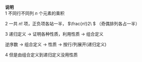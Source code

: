 **说明**  
1 不同行不同列 $n$ 个元素的乘积  
  
2 一共 $n!$ 项，正负项各站一半， $\frac{n!}2\ $ （奇偶排列各占一半）  
  
3 递归定义 $\to$ 证明各种性质，利用性质 $\to$ 组合定义  
  
   逆序数 $\to$ 组合定义 $\to$ 性质 $\to$ 按行/列展开(递归定义)  
  
4 但是由组合定义到递归定义没用性质  

